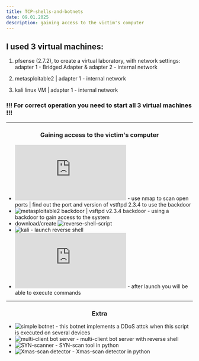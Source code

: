 ```yaml
---
title: TCP-shells-and-botnets
date: 09.01.2025
description: gaining access to the victim's computer
---
```


## I used 3 virtual machines:

1. pfsense (2.7.2), to create a virtual laboratory, with network settings: adapter 1 - Bridged Adapter & adapter 2 - internal network

2. metasploitable2 | adapter 1 - internal network

3. kali linux VM | adapter 1 - internal network

### !!! For correct operation you need to start all 3 virtual machines !!!

----

<h3 align="center">Gaining access to the victim's computer</h3>

* ![nmap](https://github.com/hellcard/100-days-cyber-security/blob/main/TCP-shells-and-botnets/nmap/commands.sh) - use nmap to scan open ports | find out the port and version of vstftpd 2.3.4 to use the backdoor
* ![metasploitable2 backdoor | vsftpd v2.3.4 backdoor](https://github.com/hellcard/100-days-cyber-security/tree/main/metasploitable2-backdoor) - using a backdoor to gain access to the system
* download/create ![reverse-shell-script](https://github.com/hellcard/reverse_shell)
* ![kali](https://github.com/hellcard/100-days-cyber-security/tree/main/TCP-shells-and-botnets/kali) - launch reverse shell
* ![kali tab-1](https://github.com/hellcard/100-days-cyber-security/blob/main/TCP-shells-and-botnets/kali/tab-1.sh) - after launch you will be able to execute commands

----

<h3 align="center">Extra</h3>

* ![simple botnet](https://github.com/hellcard/simple-botnet/tree/main) - this botnet implements a DDoS attck when this script is executed on several devices
* ![multi-client bot server](https://github.com/hellcard/multi-client-bot-server/tree/main) - multi-client bot server with reverse shell 
* ![SYN-scanner](https://github.com/hellcard/SYN-scanner) - SYN-scan tool in python
* ![Xmas-scan detector](https://github.com/hellcard/xmas-scan-detector/tree/main) - Xmas-scan detector in python 
